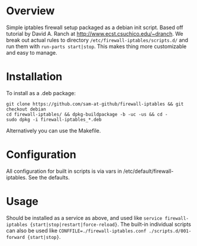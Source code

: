 # Overview
Simple iptables firewall setup packaged as a debian init script. Based off tutorial by David A. Ranch at  http://www.ecst.csuchico.edu/~dranch. We break out actual rules to directory `/etc/firewall-iptables/scripts.d/` and run them with `run-parts start|stop`. This makes thing more customizable and easy to manage.

# Installation
To install as a .deb package:

    git clone https://github.com/sam-at-github/firewall-iptables && git checkout debian
    cd firewall-iptables/ && dpkg-buildpackage -b -uc -us && cd -
    sudo dpkg -i firewall-iptables_*.deb

Alternatively you can use the Makefile.

# Configuration
All configuration for built in scripts is via vars in /etc/default/firewall-iptables. See the defaults.

# Usage
Should be installed as a service as above, and used like `service firewall-iptables {start|stop|restart|force-reload}`. The built-in individual scripts can also be used like `CONFFILE=./firewall-iptables.conf ./scripts.d/001-forward {start|stop}`.
